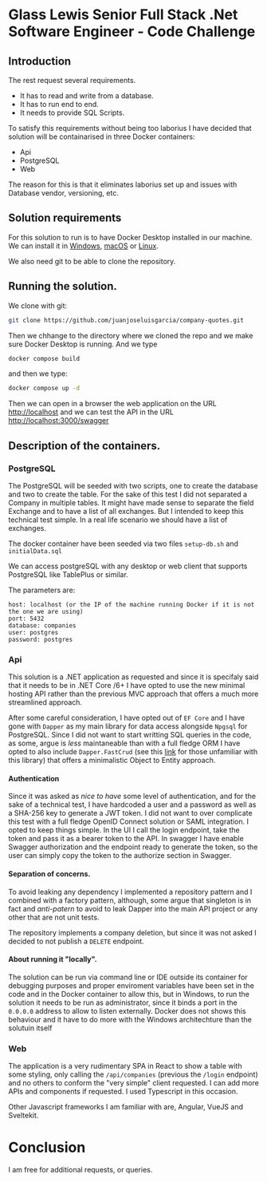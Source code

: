 # Glass Lewis Senior Full Stack .Net Software Engineer - Code Challenge

## Introduction


The rest request several requirements. 
- It has to read and write from a database.
- It has to run end to end.
- It needs to provide SQL Scripts.

To satisfy this requirements without being too laborius I have decided that solution will be containarised in three Docker containers:
- Api
- PostgreSQL
- Web

The reason for this is that it eliminates laborius set up and issues with Database vendor, versioning, etc. 


## Solution requirements

For this solution to run is to have Docker Desktop installed in our machine. We can install it in [Windows](https://docs.docker.com/desktop/setup/install/windows-install/), [macOS](https://docs.docker.com/desktop/setup/install/mac-install/) or [Linux](https://docs.docker.com/desktop/setup/install/linux/).

We also need git to be able to clone the repository.


## Running the solution.

We clone with git:

```bash
git clone https://github.com/juanjoseluisgarcia/company-quotes.git
```

Then we chhange to the directory where we cloned the repo and we make sure Docker Desktop is running. And we type

```bash
docker compose build
```

and then we type:

```bash
docker compose up -d 
```

Then we can open in a browser the web application on the URL [http://localhost](http://localhost) and we can test the API in the URL [http://localhost:3000/swagger](http://localhost:3000/swagger)

## Description of the containers.

### PostgreSQL 

The PostgreSQL will be seeded with two scripts, one to create the database and two to create the table. For the sake of this test I did not separated a Company in multiple tables. It might have made sense to separate the field Exchange and to have a list of all exchanges. But I intended to keep this technical test simple. In a real life scenario we should have a list of exchanges. 

The docker container have been seeded via two files `setup-db.sh` and `initialData.sql` 

We can access postgreSQL with any desktop or web client that supports PostgreSQL like TablePlus or similar. 

The parameters are:

```config
host: localhost (or the IP of the machine running Docker if it is not the one we are using)
port: 5432
database: companies
user: postgres
password: postgres
```

### Api

This solution is a .NET application as requested and since it is specifaly said that it needs to be in .NET Core /6+ I have opted to use the new minimal hosting API rather than the previous MVC approach that offers a much more streamlined approach. 


After some careful consideration, I have opted out of `EF Core` and I have gone with `Dapper` as my main library for data access alongside `Npgsql` for PostgreSQL. Since I did not want to start writting SQL queries in the code, as some, argue is *less* maintaneable than with a full fledge ORM I have opted to also include `Dapper.FastCrud` (see this [link](https://dappertutorial.net/dapper-fastcrud) for those unfamiliar with this library) that offers a minimalistic Object to Entity approach. 

#### Authentication

Since it was asked as *nice to have* some level of authentication, and for the sake of a technical test, I have hardcoded a user and a password as well as a SHA-256 key to generate a JWT token. I did not want to over complicate this test with a full fledge OpenID Connect solution or SAML integration. I opted to keep things simple. In the UI I call the login endpoint, take the token and pass it as a bearer token to the API. In swagger I have enable Swagger authorization and the endpoint ready to generate the token, so the user can simply copy the token to the authorize section in Swagger. 

#### Separation of concerns.

To avoid leaking any dependency I implemented a repository pattern and I combined with a factory pattern, although, some argue that singleton is in fact and *anti-patern* to avoid to leak Dapper into the main API project or any other that are not unit tests. 

The repository implements a company deletion, but since it was not asked I decided to not publish a `DELETE` endpoint.

#### About running it "locally".

The solution can be run via command line or IDE outside its container for debugging purposes and proper enviroment variables have been set in the code and in the Docker container to allow this, but in Windows, to run the solution it needs to be run as administrator, since it binds a port in the `0.0.0.0` address to allow to listen externally. Docker does not shows this behaviour and it have to do more with the Windows architechture than the solutuin itself

### Web

The application is a very rudimentary SPA in React to show a table with some styling, only calling the `/api/companies` (previous the `/login` endpoint) and no others to conform the "very simple" client requested. I can add more APIs and components if requested. I used Typescript in this occasion.

Other Javascript frameworks I am familiar with are, Angular, VueJS and Sveltekit. 

# Conclusion
I am free for additional requests, or queries. 


